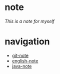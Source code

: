 # note
*This is a note for myself*
# navigation
- [git-note](./study-git/)
- [english-note](./english/)
- [java-note](./java/)
